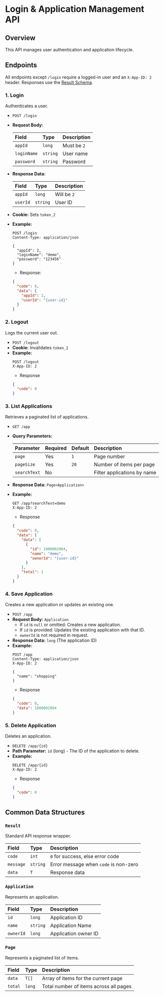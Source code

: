 # Login & Application Management API

## Overview

This API manages user authentication and application lifecycle.

## Endpoints

All endpoints except `/login` require a logged-in user and an `X-App-ID: 2` header. Responses use the [Result Schema](#result).

### 1. Login
Authenticates a user.

*   `POST /login`
*   **Request Body:**

    | Field     | Type   | Description |
    |:----------|:-------|:------------|
    | `appId`   | `long` | Must be `2` |
    | `loginName`| `string`| User name   |
    | `password` | `string`| Password    |
*   **Response Data:**

    | Field   | Type   | Description |
    |:--------|:-------|:------------|
    | `appId` | `long` | Will be `2` |
    | `userId`| `string`| User ID     |
*   **Cookie:** Sets `token_2`
*   **Example:**
    ```http
    POST /login
    Content-Type: application/json
    
    {
      "appId": 2, 
      "loginName": "demo", 
      "password": "123456" 
    }
    ```
    * Response:
    ```json
    {
      "code": 0,
      "data": {
        "appId": 2,
        "userId": "{user-id}"
      }
    }
    ```

### 2. Logout
Logs the current user out.

*   `POST /logout`
*   **Cookie:** Invalidates `token_2`
*   **Example:**
    ```http
    POST /logout
    X-App-ID: 2
    ```
    * Response
    ```json
    {
      "code": 0
    }
    ```

### 3. List Applications
Retrieves a paginated list of applications.

*   `GET /app`
*   **Query Parameters:**

    | Parameter  | Required | Default | Description                         |
    |:-----------|:---------|:--------|:------------------------------------|
    | `page`     | Yes      | `1`     | Page number                         |
    | `pageSize` | Yes      | `20`    | Number of items per page            |
    | `searchText`| No       |         | Filter applications by name         |
*   **Response Data:** `Page<Application>`
*   **Example:**
    ```http
    GET /app?searchText=demo
    X-App-ID: 2
    ```
    * Response
    ```json
    {
      "code": 0,
      "data": {
        "data": [
          {
            "id": 1000002004,
            "name": "demo",
            "ownerId": "{user-id}"
          }   
        ],
        "total": 1
      }
    }
    ```

### 4. Save Application
Creates a new application or updates an existing one.

*   `POST /app`
*   **Request Body:** `Application`
    *   If `id` is `null` or omitted: Creates a new application.
    *   If `id` is provided: Updates the existing application with that ID.
    *   `ownerId` is not required in request.
*   **Response Data:** `long` (The application ID)
*   **Example:**
    ```http
    POST /app
    Content-Type: application/json
    X-App-ID: 2
    
    {
      "name": "shopping"
    }
    ```
    * Response
    ```json
    {
      "code": 0,
      "data": 1000002004
    }
    ```
### 5. Delete Application
Deletes an application.

*   `DELETE /app/{id}`
*   **Path Parameter:** `id` (long) - The ID of the application to delete.
*   **Example:**
    ```http
    DELETE /app/{id}
    X-App-ID: 2
    ```
    * Response
    ```json
    {
      "code": 0
    }
    ```

## Common Data Structures

### `Result`
Standard API response wrapper.

| Field      | Type     | Description                           |
|:-----------|:---------|:--------------------------------------|
| `code`     | `int`    | `0` for success, else error code      |
| `message`  | `string` | Error message when `code` is non-zero |
| `data`     | `T`      | Response data                         |

### `Application` 
Represents an application.

| Field   | Type   | Description        |
|:--------|:-------|:-------------------|
| `id`    | `long` | Application ID     |
| `name`  | `string`| Application Name   |
| `ownerId`| `long` | Application owner ID |

### `Page` 
Represents a paginated list of items.

| Field   | Type     | Description                             |
|:--------|:---------|:----------------------------------------|
| `data`  | `T[]`      | Array of items for the current page     |
| `total` | `long`   | Total number of items across all pages  |

